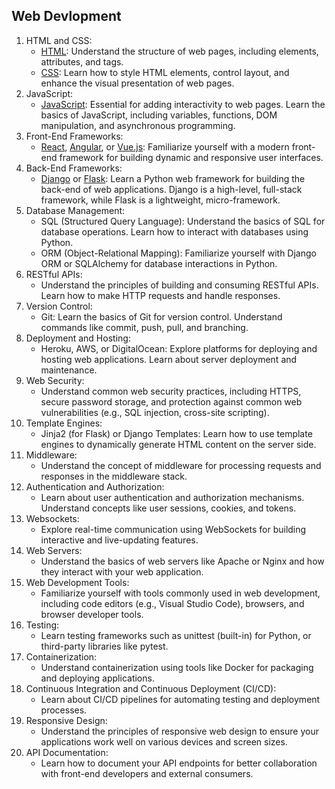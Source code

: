 ## Web Devlopment
1. HTML and CSS:
   - [HTML](https://github.com/ShashankaShekharSharma/Learnpythonwithme/blob/main/Web%20Development/Topics%20HTML.md): Understand the structure of web pages, including elements, attributes, and tags.
   - [CSS](https://github.com/ShashankaShekharSharma/Learnpythonwithme/blob/main/Web%20Development/Topics%20CSS.md): Learn how to style HTML elements, control layout, and enhance the visual presentation of web pages.
2. JavaScript:
   - [JavaScript](https://github.com/ShashankaShekharSharma/Learnpythonwithme/blob/main/Web%20Development/Topics%20JavaScript.md): Essential for adding interactivity to web pages. Learn the basics of JavaScript, including variables, functions, DOM manipulation, and asynchronous programming.
3. Front-End Frameworks:
   - [React](https://github.com/ShashankaShekharSharma/Learnpythonwithme/blob/main/Web%20Development/Topics%20React.md), [Angular](https://github.com/ShashankaShekharSharma/Learnpythonwithme/blob/main/Web%20Development/Topics%20Angular.md), or [Vue.js](https://github.com/ShashankaShekharSharma/Learnpythonwithme/blob/main/Web%20Development/Topics%20Vue.js.md): Familiarize yourself with a modern front-end framework for building dynamic and responsive user interfaces.
4. Back-End Frameworks:
   - [Django](https://github.com/ShashankaShekharSharma/Learnpythonwithme/blob/main/Web%20Development/Topics%20Django.md) or [Flask](https://github.com/ShashankaShekharSharma/Learnpythonwithme/blob/main/Web%20Development/Topics%20Flask.md): Learn a Python web framework for building the back-end of web applications. Django is a high-level, full-stack framework, while Flask is a lightweight, micro-framework.
5. Database Management:
   - SQL (Structured Query Language): Understand the basics of SQL for database operations. Learn how to interact with databases using Python.
   - ORM (Object-Relational Mapping): Familiarize yourself with Django ORM or SQLAlchemy for database interactions in Python.
6. RESTful APIs:
   - Understand the principles of building and consuming RESTful APIs. Learn how to make HTTP requests and handle responses.
7. Version Control:
   - Git: Learn the basics of Git for version control. Understand commands like commit, push, pull, and branching.
8. Deployment and Hosting:
   - Heroku, AWS, or DigitalOcean: Explore platforms for deploying and hosting web applications. Learn about server deployment and maintenance.
9. Web Security:
    - Understand common web security practices, including HTTPS, secure password storage, and protection against common web vulnerabilities (e.g., SQL injection, cross-site scripting).
10. Template Engines:
    - Jinja2 (for Flask) or Django Templates: Learn how to use template engines to dynamically generate HTML content on the server side.
11. Middleware:
    - Understand the concept of middleware for processing requests and responses in the middleware stack.
12. Authentication and Authorization:
    - Learn about user authentication and authorization mechanisms. Understand concepts like user sessions, cookies, and tokens.
13. Websockets:
    - Explore real-time communication using WebSockets for building interactive and live-updating features.
14. Web Servers:
    - Understand the basics of web servers like Apache or Nginx and how they interact with your web application.
15. Web Development Tools:
    - Familiarize yourself with tools commonly used in web development, including code editors (e.g., Visual Studio Code), browsers, and browser developer tools.
16. Testing:
    - Learn testing frameworks such as unittest (built-in) for Python, or third-party libraries like pytest.
17. Containerization:
    - Understand containerization using tools like Docker for packaging and deploying applications.
18. Continuous Integration and Continuous Deployment (CI/CD):
    - Learn about CI/CD pipelines for automating testing and deployment processes.
19. Responsive Design:
    - Understand the principles of responsive web design to ensure your applications work well on various devices and screen sizes.
20. API Documentation:
    - Learn how to document your API endpoints for better collaboration with front-end developers and external consumers.